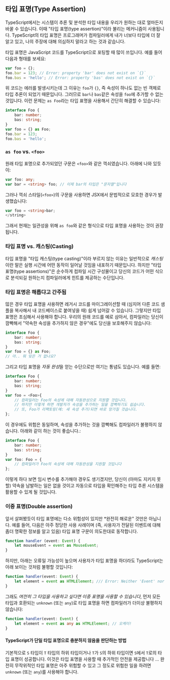 ## 타입 표명(Type Assertion)

TypeScript에서는 시스템이 추론 및 분석한 타입 내용을 우리가 원하는 대로 얼마든지 바꿀 수 있습니다. 이때 "타입 표명(type assertion)"이라 불리는 메커니즘이 사용됩니다. TypeScript의 타입 표명은 프로그래머가 컴파일러에게 내가 너보다 타입에 더 잘 알고 있고, 나의 주장에 대해 의심하지 말라고 하는 것과 같습니다.

타입 표명은 JavaScript 코드를 TypeScript으로 포팅할 때 많이 쓰입니다. 예를 들어 다음과 형태를 보세요:

```ts
var foo = {};
foo.bar = 123; // Error: property 'bar' does not exist on `{}`
foo.bas = 'hello'; // Error: property 'bas' does not exist on `{}`
```

위 코드는 에러를 발생시키는데 그 이유는 `foo`가 `{}`, 즉 속성이 하나도 없는 빈 객체로 타입 추론이 되었기 때문입니다. 그러므로 `bar`나 `bas`같은 속성을 `foo`에 추가할 수 없는 것입니다. 이런 문제는 `as Foo`라는 타입 표명을 사용해서 간단히 해결할 수 있습니다:

```ts
interface Foo {
    bar: number;
    bas: string;
}
var foo = {} as Foo;
foo.bar = 123;
foo.bas = 'hello';
```

### `as foo` vs. `<foo>`

원래 타입 표명으로 추가되었던 구문은 `<foo>`와 같은 꺽쇠였습니다. 아래에 나와 있듯이:

```ts
var foo: any;
var bar = <string> foo; // 이제 bar의 타입은 "문자열"입니다
```

그러나 꺽쇠 스타일(`<foo>`)의 구문을 사용하면 JSX에서 문법적으로 모호한 경우가 발생했습니다:

```ts
var foo = <string>bar;
</string>
```

그래서 현재는 일관성을 위해 `as foo`와 같은 형식으로 타입 표명을 사용하는 것이 권장됩니다.

### 타입 표명 vs. 캐스팅(Casting)

타입 표명을 "타입 캐스팅(type casting)"이라 부르지 않는 이유는 일반적으로 *캐스팅*이란 말은 실행 시간에 어떤 동작이 일어날 것임을 내포하기 때문입니다. 하지만 "타입 표명(type assertions)"은 순수하게 컴파일 시간 구성물이고 당신의 코드가 어떤 식으로 분석되길 원하는지 컴파일러에게 힌트를 제공하는 수단입니다.

### 타입 표명은 해롭댜고 간주됨

많은 경우 타입 표명을 사용하면 레거시 코드를 마이그레이션할 때 (심지어 다른 코드 샘플을 복사해서 내 코드베이스로 붙여넣을 때) 쉽게 넘어갈 수 있습니다. 그렇지만 타입 표명은 조심해서 사용해야 합니다. 우리의 원래 코드를 예로 삼아서, 컴파일러는 당신이 깜빡해서 "약속한 속성을 추가하지 않은 경우"에도 당신을 보호해주지 않습니다:

```ts
interface Foo {
    bar: number;
    bas: string;
}
var foo = {} as Foo;
// 아.. 뭐 잊은 거 없나요?
```

그리고 타입 표명을 *자동 완성*을 얻는 수단으로만 여기는 통념도 있습니다. 예를 들면:

```ts
interface Foo {
    bar: number;
    bas: string;
}
var foo = <Foo>{
    // 컴파일러는 Foo의 속성에 대해 자동완성으로 지원할 것입니다.
    // 하지만 이렇게 하면 개발자가 속성을 추가하는 일을 깜빡하기도 쉽습니다.
    // 또, Foo가 리팩토링(예: 새 속성 추가)되면 바로 망가질 것습니다.
};
```

이 경우에도 위험은 동일하며, 속성을 추가하는 것을 깜빡해도 컴파일러가 불평하지 않습니다. 아래와 같이 하는 것이 좋습니다.:

```ts
interface Foo {
    bar: number;
    bas: string;
}
var foo: Foo = {
    // 컴파일러가 Foo의 속성에 대해 자동완성을 지원할 것입니다
};
```

이렇게 하다 보면 임시 변수를 추가해야 경우도 생기겠지만, 당신이 (아마도 지키지 못할) 약속을 남발하는 일은 없을 것이고 자동으로 타입을 확인해주는 타입 추론 시스템을 활용할 수 있게 될 것입니다.

### 이중 표명(Double assertion)

앞서 살펴봤듯이 타입 표명에는 다소 위험성이 있지만 *완전히 해로운" 것만은 아닙니다. 예를 들어, 다음은 아주 정당한 사용 사례이며 (즉, 사용자가 전달된 이벤트에 대해 좀더 명확한 정보를 알고 있음) 타입 표명 구문이 의도한대로 동작합니다.

```ts
function handler (event: Event) {
    let mouseEvent = event as MouseEvent;
}
```

하지만, 아래는 오류일 가능성이 높으며 사용자가 타입 표명을 하더라도 TypeScript는 아래 보이는 것처럼 불평할 것입니다:

```ts
function handler(event: Event) {
    let element = event as HTMLElement; /// Error: Neither 'Event' nor type 'HTMLElement' is assignable to the other
}
```

그래도 *여전히 그 타입을 사용하고 싶다면 이중 표명을 사용할 수 있습니다*, 먼저 모든 타입과 호환되는 `unknown` (또는 `any`)로 타입 표명을 하면 컴파일러가 더이상 불평하지 않습니다:

```ts
function handler(event: Event) {
    let element = event as any as HTMLElement; // 오케이!
}
```

#### TypeScript가 단일 타입 표명으로 충분하지 않음을 판단하는 방법

기본적으로 `S` 타입이 `T` 타입의 하위 타입이거나 `T`가 `S`의 하위 타입이면 `S`에서 `T`로의 타입 표명이 성공합니다. 이것은 타입 표명을 사용할 때 추가적인 안전을 제공합니다 ... 완전히 무작위적인 타입 표명은 아주 위험할 수 있고 그 정도로 위험한 일을 하려면 `unknown` (또는 `any`)를 사용해야 합니다.
